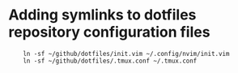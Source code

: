 # Adding symlinks to dotfiles repository configuration files

```
    ln -sf ~/github/dotfiles/init.vim ~/.config/nvim/init.vim
    ln -sf ~/github/dotfiles/.tmux.conf ~/.tmux.conf
```
